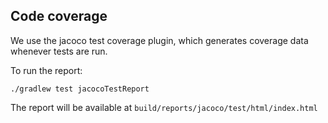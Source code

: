 ## Code coverage

We use the jacoco test coverage plugin, which generates coverage data whenever tests are run.

To run the report:
```
./gradlew test jacocoTestReport
```

The report will be available at `build/reports/jacoco/test/html/index.html`